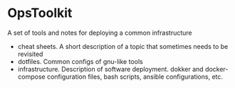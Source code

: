 # OpsToolkit

A set of tools and notes for deploying a common infrastructure

- cheat sheets. A short description of a topic that sometimes needs to be revisited
- dotfiles. Common configs of gnu-like tools
- infrastructure. Description of software deployment. dokker and docker-compose configuration files, bash scripts, ansible configurations, etc.